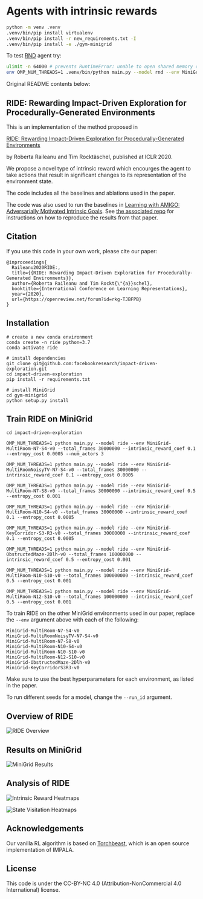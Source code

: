 # Agents with intrinsic rewards

```bash
python -m venv .venv
.venv/bin/pip install virtualenv
.venv/bin/pip install -r new_requirements.txt -I
.venv/bin/pip install -e ./gym-minigrid
```

To test [RND](https://openai.com/research/reinforcement-learning-with-prediction-based-rewards) agent try:

```bash
ulimit -n 64000 # prevents RuntimeError: unable to open shared memory object </torch_13695_1684771047_984> in read-write mode: Too many open files (24)
env OMP_NUM_THREADS=1 .venv/bin/python main.py --model rnd --env MiniGrid-MultiRoom-N7-S4-v0 --total_frames 100000000 --intrinsic_reward_coef 0.5 --entropy_cost 0.001
```

Original README contents below:

## RIDE: Rewarding Impact-Driven Exploration for Procedurally-Generated Environments

This is an implementation of the method proposed in 

<a href="https://openreview.net/pdf?id=rkg-TJBFPB">RIDE: Rewarding Impact-Driven Exploration for Procedurally-Generated Environments</a> 

by Roberta Raileanu and Tim Rocktäschel, published at ICLR 2020. 

We propose a novel type of intrinsic reward which encourges the agent to take actions that result in significant changes to its representation of the environment state.

The code includes all the baselines and ablations used in the paper. 

The code was also used to run the baselines in [Learning with AMIGO:
Adversarially Motivated Intrinsic Goals](https://arxiv.org/pdf/2006.12122.pdf). 
See [the associated repo](https://github.com/facebookresearch/adversarially-motivated-intrinsic-goals) for instructions on how to reproduce the results from that paper.

## Citation
If you use this code in your own work, please cite our paper:
```
@inproceedings{
  Raileanu2020RIDE:,
  title={{RIDE: Rewarding Impact-Driven Exploration for Procedurally-Generated Environments}},
  author={Roberta Raileanu and Tim Rockt{\"{a}}schel},
  booktitle={International Conference on Learning Representations},
  year={2020},
  url={https://openreview.net/forum?id=rkg-TJBFPB}
}
```

## Installation

```
# create a new conda environment
conda create -n ride python=3.7
conda activate ride 

# install dependencies
git clone git@github.com:facebookresearch/impact-driven-exploration.git
cd impact-driven-exploration
pip install -r requirements.txt

# install MiniGrid
cd gym-minigrid
python setup.py install
```

## Train RIDE on MiniGrid
```
cd impact-driven-exploration

OMP_NUM_THREADS=1 python main.py --model ride --env MiniGrid-MultiRoom-N7-S4-v0 --total_frames 30000000 --intrinsic_reward_coef 0.1 --entropy_cost 0.0005 --num_actors 3

OMP_NUM_THREADS=1 python main.py --model ride --env MiniGrid-MultiRoomNoisyTV-N7-S4-v0 --total_frames 30000000 --intrinsic_reward_coef 0.1 --entropy_cost 0.0005

OMP_NUM_THREADS=1 python main.py --model ride --env MiniGrid-MultiRoom-N7-S8-v0 --total_frames 30000000 --intrinsic_reward_coef 0.5 --entropy_cost 0.001

OMP_NUM_THREADS=1 python main.py --model ride --env MiniGrid-MultiRoom-N10-S4-v0 --total_frames 30000000 --intrinsic_reward_coef 0.1 --entropy_cost 0.0005

OMP_NUM_THREADS=1 python main.py --model ride --env MiniGrid-KeyCorridor-S3-R3-v0 --total_frames 30000000 --intrinsic_reward_coef 0.1 --entropy_cost 0.0005

OMP_NUM_THREADS=1 python main.py --model ride --env MiniGrid-ObstructedMaze-2Dlh-v0 --total_frames 100000000 --intrinsic_reward_coef 0.5 --entropy_cost 0.001

OMP_NUM_THREADS=1 python main.py --model ride --env MiniGrid-MultiRoom-N10-S10-v0 --total_frames 100000000 --intrinsic_reward_coef 0.5 --entropy_cost 0.001

OMP_NUM_THREADS=1 python main.py --model ride --env MiniGrid-MultiRoom-N12-S10-v0 --total_frames 100000000 --intrinsic_reward_coef 0.5 --entropy_cost 0.001

```
To train RIDE on the other MiniGrid environments used in our paper, replace the ```--env``` argument above with each of the following:
```
MiniGrid-MultiRoom-N7-S4-v0
MiniGrid-MultiRoomNoisyTV-N7-S4-v0
MiniGrid-MultiRoom-N7-S8-v0
MiniGrid-MultiRoom-N10-S4-v0
MiniGrid-MultiRoom-N10-S10-v0
MiniGrid-MultiRoom-N12-S10-v0
MiniGrid-ObstructedMaze-2Dlh-v0 
MiniGrid-KeyCorridorS3R3-v0
```
Make sure to use the best hyperparameters for each environment, as listed in the paper. 

To run different seeds for a model, change the ```--run_id``` argument.

## Overview of RIDE
![RIDE Overview](/figures/ride_overview.png)

## Results on MiniGrid
![MiniGrid Results](/figures/ride_results.png)

## Analysis of RIDE
![Intrinsic Reward Heatmaps](/figures/ride_analysis.png)

![State Visitation Heatmaps](/figures/ride_analysis_counts.png)

## Acknowledgements
Our vanilla RL algorithm is based on [Torchbeast](https://github.com/facebookresearch/torchbeast), which is an open source implementation of IMPALA.

## License
This code is under the CC-BY-NC 4.0 (Attribution-NonCommercial 4.0 International) license.
